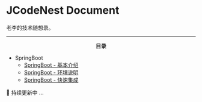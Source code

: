 # JCodeNest Document

老李的技术随想录。

---

<center><strong>目录</strong></center>

- SpringBoot
    - [SpringBoot - 基本介绍](SpringBoot/01-SpringBoot-基本介绍.md)
    - [SpringBoot - 环境说明](SpringBoot/02-SpringBoot-环境说明.md)
    - [SpringBoot - 快速集成](SpringBoot/03-SpringBoot-快速集成.md)

🙂 持续更新中 ...